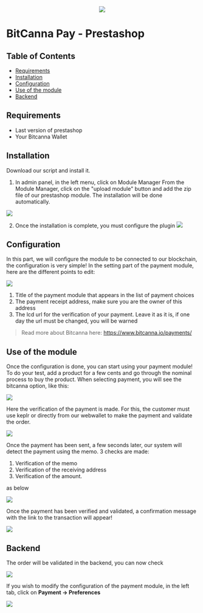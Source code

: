 <div align="center">
  <img src="https://i.imgur.com/fponyFg.png">
</div>


BitCanna Pay - Prestashop
===


## Table of Contents

*   [Requirements](#requirements "Requirements")
*   [Installation](#installation "Installation")
*   [Configuration](#configuration "Configuration")
*   [Use of the module](#use-of-the-module "Use of the module")
*   [Backend](#backend "Backend")

## Requirements

* Last version of prestashop
* Your Bitcanna Wallet 

## Installation

Download our script and install it.

1. In admin panel, in the left menu, click on Module Manager
From the Module Manager, click on the "upload module" button and add the zip file of our prestashop module.
The installation will be done automatically.

![](https://i.imgur.com/eX3YPun.png)


2. Once the installation is complete, you must configure the plugin
![](https://i.imgur.com/9Guc9XJ.png)



## Configuration

In this part, we will configure the module to be connected to our blockchain, the configuration is very simple!
In the setting part of the payment module, here are the different points to edit:

![](https://i.imgur.com/qPe5xZ5.png)


1. Title of the payment module that appears in the list of payment choices
2. The payment receipt address, make sure you are the owner of this address
3. The lcd url for the verification of your payment. Leave it as it is, if one day the url must be changed, you will be warned


> Read more about Bitcanna here: https://www.bitcanna.io/payments/

## Use of the module
Once the configuration is done, you can start using your payment module!
To do your test, add a product for a few cents and go through the nominal process to buy the product.
When selecting payment, you will see the bitcanna option, like this:

![](https://i.imgur.com/vAitmuS.png)


Here the verification of the payment is made.
For this, the customer must use keplr or directly from our webwallet to make the payment and validate the order.

![](https://i.imgur.com/mrpUWhr.png)

Once the payment has been sent, a few seconds later, our system will detect the payment using the memo.
3 checks are made:

1. Verification of the memo
2. Verification of the receiving address
3. Verification of the amount.

as below

![](https://i.imgur.com/7YuzbLx.png)

Once the payment has been verified and validated, a confirmation message with the link to the transaction will appear!

![](https://i.imgur.com/JV9c5tW.png)

## Backend

The order will be validated in the backend, you can now check

![](https://i.imgur.com/Rbsyj5V.png)

If you wish to modify the configuration of the payment module, in the left tab, click on 
**Payment -> Preferences**

![](https://i.imgur.com/XBUqsih.png)


 
